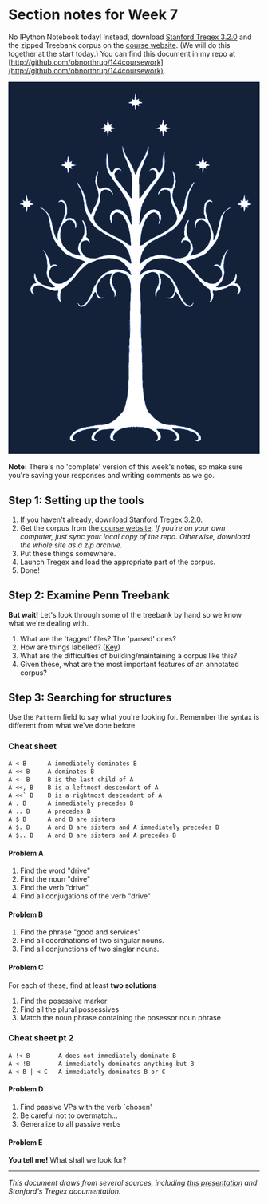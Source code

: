 # Section notes for Week 7

No IPython Notebook today! Instead, download [Stanford Tregex 3.2.0](http://nlp.stanford.edu/downloads/tregex.shtml#Download) and the zipped Treebank corpus on the [course website](https://github.com/panand/ComputationalMethods). (We will do this together at the start today.) You can find this document in my repo at [http://github.com/obnorthrup/144coursework](http://github.com/obnorthrup/144coursework).

![White Treebank of Gondor](gondor.png)

**Note:** There's no 'complete' version of this week's notes, so make sure you're saving your responses and writing comments as we go.

## Step 1: Setting up the tools

1. If you haven't already, download [Stanford Tregex 3.2.0](http://nlp.stanford.edu/downloads/tregex.shtml#Download).
2. Get the corpus from the [course website](https://github.com/panand/ComputationalMethods). *If you're on your own computer, just sync your local copy of the repo. Otherwise, download the whole site as a zip archive.*
3. Put these things somewhere.
4. Launch Tregex and load the appropriate part of the corpus.
5. Done!

## Step 2: Examine Penn Treebank

**But wait!** Let's look through some of the treebank by hand so we know what we're dealing with.

1. What are the 'tagged' files? The 'parsed' ones?
2. How are things labelled? ([Key](http://bulba.sdsu.edu/jeanette/thesis/PennTags.html))
3. What are the difficulties of building/maintaining a corpus like this?
4. Given these, what are the most important features of an annotated corpus?

## Step 3: Searching for structures

Use the `Pattern` field to say what you're looking for. Remember the syntax is different from what we've done before.

### Cheat sheet

    A < B      A immediately dominates B
    A << B     A dominates B
    A <- B     B is the last child of A
    A <<, B    B is a leftmost descendant of A
    A <<` B    B is a rightmost descendant of A
    A . B      A immediately precedes B
    A .. B     A precedes B
    A $ B      A and B are sisters
    A $. B     A and B are sisters and A immediately precedes B
    A $.. B    A and B are sisters and A precedes B

#### Problem A

1. Find the word "drive"
2. Find the noun "drive"
3. Find the verb "drive"
4. Find all conjugations of the verb "drive"

#### Problem B

1. Find the phrase "good and services"
2. Find all coordnations of two singular nouns.
3. Find all conjunctions of two singlar nouns.

#### Problem C

For each of these, find at least **two solutions**

1. Find the posessive marker
2. Find all the plural possessives
3. Match the noun phrase containing the posessor noun phrase

### Cheat sheet pt 2

    A !< B        A does not immediately dominate B
    A < !B        A immediately dominates anything but B
    A < B | < C   A immediately dominates B or C


#### Problem D

1. Find passive VPs with the verb `chosen'
2. Be careful not to overmatch…
3. Generalize to all passive verbs 

#### Problem E

**You tell me!** What shall we look for?

<hr>

*This document draws from several sources, including [this presentation](https://files.ifi.uzh.ch/cl/volk/treebank_course/L01_Welcome_n_Overview.pdf) and Stanford's Tregex documentation.*